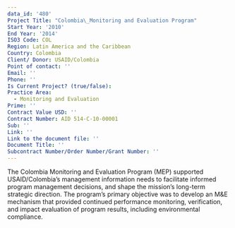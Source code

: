 ```yaml
---
data_id: '480'
Project Title: "Colombia\_Monitoring and Evaluation Program"
Start Year: '2010'
End Year: '2014'
ISO3 Code: COL
Region: Latin America and the Caribbean
Country: Colombia
Client/ Donor: USAID/Colombia
Point of contact: ''
Email: ''
Phone: ''
Is Current Project? (true/false): 
Practice Area:
  - Monitoring and Evaluation
Prime: ''
Contract Value USD: ''
Contract Number: AID 514-C-10-00001
Sub: ''
Link: ''
Link to the document file: ''
Document Title: ''
Subcontract Number/Order Number/Grant Number: ''
---
```


The Colombia Monitoring and Evaluation Program (MEP) supported USAID/Colombia’s management information needs to facilitate informed program management decisions, and shape the mission’s long-term strategic direction. The program’s primary objective was to develop an M&E mechanism that provided continued performance monitoring, verification, and impact evaluation of program results, including environmental compliance.